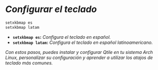 <!-- Autor: Daniel Benjamin Perez Morales -->
<!-- GitHub: https://github.com/D4nitrix13 -->
<!-- Gitlab: https://gitlab.com/D4nitrix13 -->
<!-- Correo electrónico: danielperezdev@proton.me -->

# ***Configurar el teclado***

```bash
setxkbmap es
setxkbmap latam
```

- **`setxkbmap es`:** *Configura el teclado en español.*
- **`setxkbmap latam`:** *Configura el teclado en español latinoamericano.*

*Con estos pasos, puedes instalar y configurar Qtile en tu sistema Arch Linux, personalizar su configuración y aprender a utilizar los atajos de teclado más comunes.*
